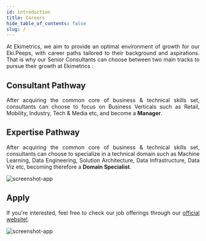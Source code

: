 ```yaml
---
id: introduction
title: Careers
hide_table_of_contents: false
slug: /
---
```


<div align ="justify">

At Ekimetrics, we aim to provide an optimal environment of growth for our Eki.Peeps, with career paths tailored to their background and aspirations. That is why our Senior Consultants can choose between two main tracks to pursue their growth at Ekimetrics :

## Consultant Pathway
After acquiring the common core of business & technical skills set, consultants can choose to focus on Business Verticals such as Retail, Mobility, Industry, Tech & Media etc, and become a **Manager**. 

## Expertise Pathway
After acquiring the common core of business & technical skills set, consultants can choose to specialize in a technical domain such as Machine Learning, Data Engineering, Solution Architecture, Data Infrastructure, Data Viz etc, becoming therefore a **Domain Specialist**.



![screenshot-app](img/pathaways.png)

## Apply

If you're interested, feel free to check our job offerings through our [official website!](https://ekimetrics.com/careers/).


 ![screenshot-app](img/office_1.jpg)

</div>